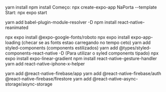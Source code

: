 yarn install
npm install
Começo: npx create-expo-app NaPorta --template 
Start: npx expo start

yarn add babel-plugin-module-resolver -D
npm install react-native-reanimated

npx expo install @expo-google-fonts/roboto
npx expo install expo-app-loading (checar se as fonts estao carregando no tempo ceto)
yarn add styled-components (components estilizados)
yarn add @types/styled-components-react-native -D (Para utilizar o syled components tipado)
npx expo install expo-linear-gradient
npm install react-native-gesture-handler
yarn add react-native-iphone-x-helper

yarn add @react-native-firebase/app
yarn add @react-native-firebase/auth
@react-native-firebase/firestore
yarn add @react-native-async-storage/async-storage
